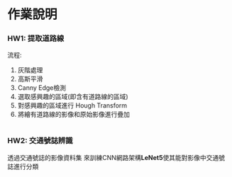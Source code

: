# 作業說明
### HW1: 提取道路線
流程:
1. 灰階處理
2. 高斯平滑
3. Canny Edge檢測
4. 選取感興趣的區域(即含有道路線的區域)
5. 對感興趣的區域進行 Hough Transform
6. 將繪有道路線的影像和原始影像進行疊加
<img scr='./HW1_show.png'>

### HW2: 交通號誌辨識
透過交通號誌的影像資料集
來訓練CNN網路架構**LeNet5**使其能對影像中交通號誌進行分類
<img scr='./HW2_show.png'>
